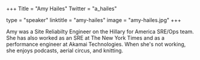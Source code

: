 +++
Title = "Amy Hailes"
Twitter = "a_hailes"

type = "speaker"
linktitle = "amy-hailes"
image = "amy-hailes.jpg"
+++


Amy was a Site Reliabilty Engineer on the Hillary for America SRE/Ops team.  She has also worked as an SRE at The New York Times and as a performance engineer at Akamai Technologies.  When she's not working, she enjoys podcasts, aerial circus, and knitting.